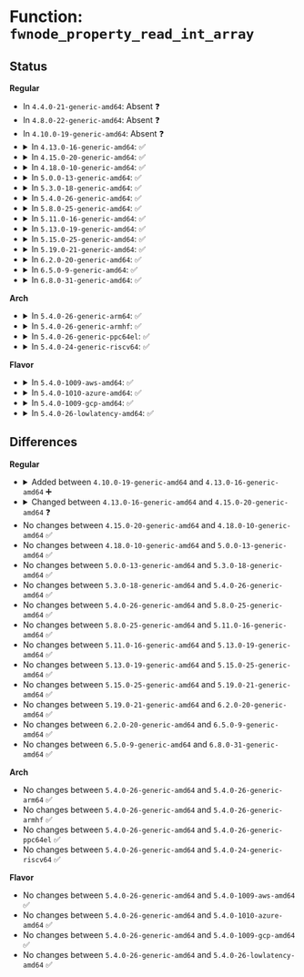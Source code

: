 # Function: <code>fwnode_property_read_int_array</code>

## Status
<b>Regular</b>
<ul>
<li>
In <code>4.4.0-21-generic-amd64</code>: Absent ❓
</li>
<li>
In <code>4.8.0-22-generic-amd64</code>: Absent ❓
</li>
<li>
In <code>4.10.0-19-generic-amd64</code>: Absent ❓
</li>
<li>
<details>
<summary>In <code>4.13.0-16-generic-amd64</code>: ✅</summary>

```c
int fwnode_property_read_int_array(struct fwnode_handle * fwnode, const char * propname, unsigned int elem_size, void * val, size_t nval)
```

```json
{
  "name": "fwnode_property_read_int_array",
  "collision_type": "Unique Static",
  "inline_type": "No",
  "funcs": [
    {
      "addr": 18446744071585030464,
      "name": "fwnode_property_read_int_array",
      "external": false,
      "loc": "drivers/base/property.c:434",
      "file": "drivers/base/property.c",
      "inline": "seen, unknown",
      "caller_inline": [],
      "caller_func": [
        "drivers/base/property.c:device_property_read_u64_array",
        "drivers/base/property.c:device_property_read_u32_array",
        "drivers/base/property.c:device_property_read_u16_array"
      ]
    }
  ],
  "symbols": [
    {
      "addr": 18446744071585030464,
      "name": "fwnode_property_read_int_array",
      "section": ".text",
      "bind": "STB_LOCAL",
      "size": 191
    }
  ]
}
```
</details>
</li>
<li>
<details>
<summary>In <code>4.15.0-20-generic-amd64</code>: ✅</summary>

```c
int fwnode_property_read_int_array(const struct fwnode_handle * fwnode, const char * propname, unsigned int elem_size, void * val, size_t nval)
```

```json
{
  "name": "fwnode_property_read_int_array",
  "collision_type": "Unique Static",
  "inline_type": "No",
  "funcs": [
    {
      "addr": 18446744071585453216,
      "name": "fwnode_property_read_int_array",
      "external": false,
      "loc": "drivers/base/property.c:443",
      "file": "drivers/base/property.c",
      "inline": "seen, unknown",
      "caller_inline": [],
      "caller_func": [
        "drivers/base/property.c:device_property_read_u64_array",
        "drivers/base/property.c:device_property_read_u32_array",
        "drivers/base/property.c:device_property_read_u16_array"
      ]
    }
  ],
  "symbols": [
    {
      "addr": 18446744071585453216,
      "name": "fwnode_property_read_int_array",
      "section": ".text",
      "bind": "STB_LOCAL",
      "size": 196
    }
  ]
}
```
</details>
</li>
<li>
<details>
<summary>In <code>4.18.0-10-generic-amd64</code>: ✅</summary>

```c
int fwnode_property_read_int_array(const struct fwnode_handle * fwnode, const char * propname, unsigned int elem_size, void * val, size_t nval)
```

```json
{
  "name": "fwnode_property_read_int_array",
  "collision_type": "Unique Static",
  "inline_type": "No",
  "funcs": [
    {
      "addr": 18446744071585695488,
      "name": "fwnode_property_read_int_array",
      "external": false,
      "loc": "drivers/base/property.c:504",
      "file": "drivers/base/property.c",
      "inline": "seen, unknown",
      "caller_inline": [],
      "caller_func": [
        "drivers/base/property.c:fwnode_get_mac_addr",
        "drivers/base/property.c:device_property_read_u64_array",
        "drivers/base/property.c:device_property_read_u32_array",
        "drivers/base/property.c:device_property_read_u16_array",
        "drivers/base/property.c:device_property_read_u8_array"
      ]
    }
  ],
  "symbols": [
    {
      "addr": 18446744071585695488,
      "name": "fwnode_property_read_int_array",
      "section": ".text",
      "bind": "STB_LOCAL",
      "size": 196
    }
  ]
}
```
</details>
</li>
<li>
<details>
<summary>In <code>5.0.0-13-generic-amd64</code>: ✅</summary>

```c
int fwnode_property_read_int_array(const struct fwnode_handle * fwnode, const char * propname, unsigned int elem_size, void * val, size_t nval)
```

```json
{
  "name": "fwnode_property_read_int_array",
  "collision_type": "Unique Static",
  "inline_type": "No",
  "funcs": [
    {
      "addr": 18446744071585825776,
      "name": "fwnode_property_read_int_array",
      "external": false,
      "loc": "drivers/base/property.c:229",
      "file": "drivers/base/property.c",
      "inline": "seen, unknown",
      "caller_inline": [],
      "caller_func": [
        "drivers/base/property.c:fwnode_get_mac_addr",
        "drivers/base/property.c:device_property_read_u64_array",
        "drivers/base/property.c:device_property_read_u32_array",
        "drivers/base/property.c:device_property_read_u16_array",
        "drivers/base/property.c:device_property_read_u8_array"
      ]
    }
  ],
  "symbols": [
    {
      "addr": 18446744071585825776,
      "name": "fwnode_property_read_int_array",
      "section": ".text",
      "bind": "STB_LOCAL",
      "size": 196
    }
  ]
}
```
</details>
</li>
<li>
<details>
<summary>In <code>5.3.0-18-generic-amd64</code>: ✅</summary>

```c
int fwnode_property_read_int_array(const struct fwnode_handle * fwnode, const char * propname, unsigned int elem_size, void * val, size_t nval)
```

```json
{
  "name": "fwnode_property_read_int_array",
  "collision_type": "Unique Static",
  "inline_type": "No",
  "funcs": [
    {
      "addr": 18446744071586061296,
      "name": "fwnode_property_read_int_array",
      "external": false,
      "loc": "drivers/base/property.c:229",
      "file": "drivers/base/property.c",
      "inline": "seen, unknown",
      "caller_inline": [],
      "caller_func": [
        "drivers/base/property.c:fwnode_get_mac_addr",
        "drivers/base/property.c:device_property_read_u64_array",
        "drivers/base/property.c:device_property_read_u32_array",
        "drivers/base/property.c:device_property_read_u16_array",
        "drivers/base/property.c:device_property_read_u8_array"
      ]
    }
  ],
  "symbols": [
    {
      "addr": 18446744071586061296,
      "name": "fwnode_property_read_int_array",
      "section": ".text",
      "bind": "STB_LOCAL",
      "size": 186
    }
  ]
}
```
</details>
</li>
<li>
<details>
<summary>In <code>5.4.0-26-generic-amd64</code>: ✅</summary>

```c
int fwnode_property_read_int_array(const struct fwnode_handle * fwnode, const char * propname, unsigned int elem_size, void * val, size_t nval)
```

```json
{
  "name": "fwnode_property_read_int_array",
  "collision_type": "Unique Static",
  "inline_type": "No",
  "funcs": [
    {
      "addr": 18446744071586209184,
      "name": "fwnode_property_read_int_array",
      "external": false,
      "loc": "drivers/base/property.c:229",
      "file": "drivers/base/property.c",
      "inline": "seen, unknown",
      "caller_inline": [],
      "caller_func": [
        "drivers/base/property.c:fwnode_get_mac_addr",
        "drivers/base/property.c:device_property_read_u64_array",
        "drivers/base/property.c:device_property_read_u32_array",
        "drivers/base/property.c:device_property_read_u16_array",
        "drivers/base/property.c:device_property_read_u8_array"
      ]
    }
  ],
  "symbols": [
    {
      "addr": 18446744071586209184,
      "name": "fwnode_property_read_int_array",
      "section": ".text",
      "bind": "STB_LOCAL",
      "size": 186
    }
  ]
}
```
</details>
</li>
<li>
<details>
<summary>In <code>5.8.0-25-generic-amd64</code>: ✅</summary>

```c
int fwnode_property_read_int_array(const struct fwnode_handle * fwnode, const char * propname, unsigned int elem_size, void * val, size_t nval)
```

```json
{
  "name": "fwnode_property_read_int_array",
  "collision_type": "Unique Static",
  "inline_type": "No",
  "funcs": [
    {
      "addr": 18446744071586972768,
      "name": "fwnode_property_read_int_array",
      "external": false,
      "loc": "drivers/base/property.c:229",
      "file": "drivers/base/property.c",
      "inline": "seen, unknown",
      "caller_inline": [],
      "caller_func": [
        "drivers/base/property.c:device_get_mac_address",
        "drivers/base/property.c:device_get_mac_address",
        "drivers/base/property.c:device_get_mac_address",
        "drivers/base/property.c:device_property_read_u64_array",
        "drivers/base/property.c:device_property_read_u32_array",
        "drivers/base/property.c:device_property_read_u16_array",
        "drivers/base/property.c:device_property_read_u8_array"
      ]
    }
  ],
  "symbols": [
    {
      "addr": 18446744071586972768,
      "name": "fwnode_property_read_int_array",
      "section": ".text",
      "bind": "STB_LOCAL",
      "size": 186
    }
  ]
}
```
</details>
</li>
<li>
<details>
<summary>In <code>5.11.0-16-generic-amd64</code>: ✅</summary>

```c
int fwnode_property_read_int_array(const struct fwnode_handle * fwnode, const char * propname, unsigned int elem_size, void * val, size_t nval)
```

```json
{
  "name": "fwnode_property_read_int_array",
  "collision_type": "Unique Static",
  "inline_type": "No",
  "funcs": [
    {
      "addr": 18446744071587058464,
      "name": "fwnode_property_read_int_array",
      "external": false,
      "loc": "drivers/base/property.c:229",
      "file": "drivers/base/property.c",
      "inline": "seen, unknown",
      "caller_inline": [],
      "caller_func": [
        "drivers/base/property.c:device_get_mac_address",
        "drivers/base/property.c:device_get_mac_address",
        "drivers/base/property.c:device_get_mac_address",
        "drivers/base/property.c:device_property_read_u64_array",
        "drivers/base/property.c:device_property_read_u32_array",
        "drivers/base/property.c:device_property_read_u16_array",
        "drivers/base/property.c:device_property_read_u8_array"
      ]
    }
  ],
  "symbols": [
    {
      "addr": 18446744071587058464,
      "name": "fwnode_property_read_int_array",
      "section": ".text",
      "bind": "STB_LOCAL",
      "size": 186
    }
  ]
}
```
</details>
</li>
<li>
<details>
<summary>In <code>5.13.0-19-generic-amd64</code>: ✅</summary>

```c
int fwnode_property_read_int_array(const struct fwnode_handle * fwnode, const char * propname, unsigned int elem_size, void * val, size_t nval)
```

```json
{
  "name": "fwnode_property_read_int_array",
  "collision_type": "Unique Static",
  "inline_type": "No",
  "funcs": [
    {
      "addr": 18446744071586942304,
      "name": "fwnode_property_read_int_array",
      "external": false,
      "loc": "drivers/base/property.c:229",
      "file": "drivers/base/property.c",
      "inline": "seen, unknown",
      "caller_inline": [],
      "caller_func": [
        "drivers/base/property.c:device_get_mac_address",
        "drivers/base/property.c:device_get_mac_address",
        "drivers/base/property.c:device_get_mac_address",
        "drivers/base/property.c:device_property_read_u64_array",
        "drivers/base/property.c:device_property_read_u32_array",
        "drivers/base/property.c:device_property_read_u16_array",
        "drivers/base/property.c:device_property_read_u8_array"
      ]
    }
  ],
  "symbols": [
    {
      "addr": 18446744071586942304,
      "name": "fwnode_property_read_int_array",
      "section": ".text",
      "bind": "STB_LOCAL",
      "size": 186
    }
  ]
}
```
</details>
</li>
<li>
<details>
<summary>In <code>5.15.0-25-generic-amd64</code>: ✅</summary>

```c
int fwnode_property_read_int_array(const struct fwnode_handle * fwnode, const char * propname, unsigned int elem_size, void * val, size_t nval)
```

```json
{
  "name": "fwnode_property_read_int_array",
  "collision_type": "Unique Static",
  "inline_type": "No",
  "funcs": [
    {
      "addr": 18446744071587506624,
      "name": "fwnode_property_read_int_array",
      "external": false,
      "loc": "drivers/base/property.c:229",
      "file": "drivers/base/property.c",
      "inline": "seen, unknown",
      "caller_inline": [],
      "caller_func": [
        "drivers/base/property.c:device_get_mac_address",
        "drivers/base/property.c:device_get_mac_address",
        "drivers/base/property.c:device_get_mac_address",
        "drivers/base/property.c:device_property_read_u64_array",
        "drivers/base/property.c:device_property_read_u32_array",
        "drivers/base/property.c:device_property_read_u16_array",
        "drivers/base/property.c:device_property_read_u8_array"
      ]
    }
  ],
  "symbols": [
    {
      "addr": 18446744071587506624,
      "name": "fwnode_property_read_int_array",
      "section": ".text",
      "bind": "STB_LOCAL",
      "size": 186
    }
  ]
}
```
</details>
</li>
<li>
<details>
<summary>In <code>5.19.0-21-generic-amd64</code>: ✅</summary>

```c
int fwnode_property_read_int_array(const struct fwnode_handle * fwnode, const char * propname, unsigned int elem_size, void * val, size_t nval)
```

```json
{
  "name": "fwnode_property_read_int_array",
  "collision_type": "Unique Static",
  "inline_type": "No",
  "funcs": [
    {
      "addr": 18446744071588831680,
      "name": "fwnode_property_read_int_array",
      "external": false,
      "loc": "drivers/base/property.c:245",
      "file": "drivers/base/property.c",
      "inline": "seen, unknown",
      "caller_inline": [],
      "caller_func": [
        "drivers/base/property.c:device_property_read_u64_array",
        "drivers/base/property.c:device_property_read_u32_array",
        "drivers/base/property.c:device_property_read_u16_array",
        "drivers/base/property.c:device_property_read_u8_array"
      ]
    }
  ],
  "symbols": [
    {
      "addr": 18446744071588831680,
      "name": "fwnode_property_read_int_array",
      "section": ".text",
      "bind": "STB_LOCAL",
      "size": 244
    }
  ]
}
```
</details>
</li>
<li>
<details>
<summary>In <code>6.2.0-20-generic-amd64</code>: ✅</summary>

```c
int fwnode_property_read_int_array(const struct fwnode_handle * fwnode, const char * propname, unsigned int elem_size, void * val, size_t nval)
```

```json
{
  "name": "fwnode_property_read_int_array",
  "collision_type": "Unique Static",
  "inline_type": "No",
  "funcs": [
    {
      "addr": 18446744071590332304,
      "name": "fwnode_property_read_int_array",
      "external": false,
      "loc": "drivers/base/property.c:252",
      "file": "drivers/base/property.c",
      "inline": "seen, unknown",
      "caller_inline": [],
      "caller_func": [
        "drivers/base/property.c:device_property_read_u64_array",
        "drivers/base/property.c:device_property_read_u32_array",
        "drivers/base/property.c:device_property_read_u16_array",
        "drivers/base/property.c:device_property_read_u8_array"
      ]
    }
  ],
  "symbols": [
    {
      "addr": 18446744071590332304,
      "name": "fwnode_property_read_int_array",
      "section": ".text",
      "bind": "STB_LOCAL",
      "size": 244
    }
  ]
}
```
</details>
</li>
<li>
<details>
<summary>In <code>6.5.0-9-generic-amd64</code>: ✅</summary>

```c
int fwnode_property_read_int_array(const struct fwnode_handle * fwnode, const char * propname, unsigned int elem_size, void * val, size_t nval)
```

```json
{
  "name": "fwnode_property_read_int_array",
  "collision_type": "Unique Static",
  "inline_type": "No",
  "funcs": [
    {
      "addr": 18446744071590652320,
      "name": "fwnode_property_read_int_array",
      "external": false,
      "loc": "drivers/base/property.c:256",
      "file": "drivers/base/property.c",
      "inline": "seen, unknown",
      "caller_inline": [],
      "caller_func": [
        "drivers/base/property.c:device_property_read_u64_array",
        "drivers/base/property.c:device_property_read_u32_array",
        "drivers/base/property.c:device_property_read_u16_array",
        "drivers/base/property.c:device_property_read_u8_array"
      ]
    }
  ],
  "symbols": [
    {
      "addr": 18446744071590652320,
      "name": "fwnode_property_read_int_array",
      "section": ".text",
      "bind": "STB_LOCAL",
      "size": 244
    }
  ]
}
```
</details>
</li>
<li>
<details>
<summary>In <code>6.8.0-31-generic-amd64</code>: ✅</summary>

```c
int fwnode_property_read_int_array(const struct fwnode_handle * fwnode, const char * propname, unsigned int elem_size, void * val, size_t nval)
```

```json
{
  "name": "fwnode_property_read_int_array",
  "collision_type": "Unique Static",
  "inline_type": "No",
  "funcs": [
    {
      "addr": 18446744071591012464,
      "name": "fwnode_property_read_int_array",
      "external": false,
      "loc": "drivers/base/property.c:256",
      "file": "drivers/base/property.c",
      "inline": "seen, unknown",
      "caller_inline": [],
      "caller_func": [
        "drivers/base/property.c:device_property_read_u64_array",
        "drivers/base/property.c:device_property_read_u32_array",
        "drivers/base/property.c:device_property_read_u16_array",
        "drivers/base/property.c:device_property_read_u8_array"
      ]
    }
  ],
  "symbols": [
    {
      "addr": 18446744071591012464,
      "name": "fwnode_property_read_int_array",
      "section": ".text",
      "bind": "STB_LOCAL",
      "size": 244
    }
  ]
}
```
</details>
</li>
</ul>
<b>Arch</b>
<ul>
<li>
<details>
<summary>In <code>5.4.0-26-generic-arm64</code>: ✅</summary>

```c
int fwnode_property_read_int_array(const struct fwnode_handle * fwnode, const char * propname, unsigned int elem_size, void * val, size_t nval)
```

```json
{
  "name": "fwnode_property_read_int_array",
  "collision_type": "Unique Static",
  "inline_type": "No",
  "funcs": [
    {
      "addr": 18446603336499013976,
      "name": "fwnode_property_read_int_array",
      "external": false,
      "loc": "drivers/base/property.c:229",
      "file": "drivers/base/property.c",
      "inline": "seen, unknown",
      "caller_inline": [],
      "caller_func": [
        "drivers/base/property.c:fwnode_get_mac_addr",
        "drivers/base/property.c:device_property_read_u64_array",
        "drivers/base/property.c:device_property_read_u32_array",
        "drivers/base/property.c:device_property_read_u16_array",
        "drivers/base/property.c:device_property_read_u8_array"
      ]
    }
  ],
  "symbols": [
    {
      "addr": 18446603336499013976,
      "name": "fwnode_property_read_int_array",
      "section": ".text",
      "bind": "STB_LOCAL",
      "size": 232
    }
  ]
}
```
</details>
</li>
<li>
<details>
<summary>In <code>5.4.0-26-generic-armhf</code>: ✅</summary>

```c
int fwnode_property_read_int_array(const struct fwnode_handle * fwnode, const char * propname, unsigned int elem_size, void * val, size_t nval)
```

```json
{
  "name": "fwnode_property_read_int_array",
  "collision_type": "Unique Static",
  "inline_type": "No",
  "funcs": [
    {
      "addr": 3231577588,
      "name": "fwnode_property_read_int_array",
      "external": false,
      "loc": "drivers/base/property.c:229",
      "file": "drivers/base/property.c",
      "inline": "seen, unknown",
      "caller_inline": [],
      "caller_func": [
        "drivers/base/property.c:fwnode_get_mac_addr",
        "drivers/base/property.c:device_property_read_u64_array",
        "drivers/base/property.c:device_property_read_u32_array",
        "drivers/base/property.c:device_property_read_u16_array",
        "drivers/base/property.c:device_property_read_u8_array"
      ]
    }
  ],
  "symbols": [
    {
      "addr": 3231577588,
      "name": "fwnode_property_read_int_array",
      "section": ".text",
      "bind": "STB_LOCAL",
      "size": 200
    }
  ]
}
```
</details>
</li>
<li>
<details>
<summary>In <code>5.4.0-26-generic-ppc64el</code>: ✅</summary>

```c
int fwnode_property_read_int_array(const struct fwnode_handle * fwnode, const char * propname, unsigned int elem_size, void * val, size_t nval)
```

```json
{
  "name": "fwnode_property_read_int_array",
  "collision_type": "Unique Static",
  "inline_type": "No",
  "funcs": [
    {
      "addr": 13835058055292176000,
      "name": "fwnode_property_read_int_array",
      "external": false,
      "loc": "drivers/base/property.c:229",
      "file": "drivers/base/property.c",
      "inline": "seen, unknown",
      "caller_inline": [],
      "caller_func": [
        "drivers/base/property.c:device_property_read_u64_array",
        "drivers/base/property.c:device_property_read_u64_array",
        "drivers/base/property.c:device_property_read_u32_array",
        "drivers/base/property.c:device_property_read_u32_array",
        "drivers/base/property.c:device_property_read_u16_array",
        "drivers/base/property.c:device_property_read_u16_array",
        "drivers/base/property.c:device_property_read_u8_array",
        "drivers/base/property.c:device_property_read_u8_array"
      ]
    }
  ],
  "symbols": [
    {
      "addr": 13835058055292176000,
      "name": "fwnode_property_read_int_array",
      "section": ".text",
      "bind": "STB_LOCAL",
      "size": 328
    }
  ]
}
```
</details>
</li>
<li>
<details>
<summary>In <code>5.4.0-24-generic-riscv64</code>: ✅</summary>

```c
int fwnode_property_read_int_array(const struct fwnode_handle * fwnode, const char * propname, unsigned int elem_size, void * val, size_t nval)
```

```json
{
  "name": "fwnode_property_read_int_array",
  "collision_type": "Unique Static",
  "inline_type": "No",
  "funcs": [
    {
      "addr": 18446743936276382890,
      "name": "fwnode_property_read_int_array",
      "external": false,
      "loc": "drivers/base/property.c:229",
      "file": "drivers/base/property.c",
      "inline": "seen, unknown",
      "caller_inline": [],
      "caller_func": [
        "drivers/base/property.c:device_property_read_u64_array",
        "drivers/base/property.c:device_property_read_u32_array",
        "drivers/base/property.c:device_property_read_u16_array",
        "drivers/base/property.c:device_property_read_u8_array"
      ]
    }
  ],
  "symbols": [
    {
      "addr": 18446743936276382890,
      "name": "fwnode_property_read_int_array",
      "section": ".text",
      "bind": "STB_LOCAL",
      "size": 126
    }
  ]
}
```
</details>
</li>
</ul>
<b>Flavor</b>
<ul>
<li>
<details>
<summary>In <code>5.4.0-1009-aws-amd64</code>: ✅</summary>

```c
int fwnode_property_read_int_array(const struct fwnode_handle * fwnode, const char * propname, unsigned int elem_size, void * val, size_t nval)
```

```json
{
  "name": "fwnode_property_read_int_array",
  "collision_type": "Unique Static",
  "inline_type": "No",
  "funcs": [
    {
      "addr": 18446744071585969392,
      "name": "fwnode_property_read_int_array",
      "external": false,
      "loc": "drivers/base/property.c:229",
      "file": "drivers/base/property.c",
      "inline": "seen, unknown",
      "caller_inline": [],
      "caller_func": [
        "drivers/base/property.c:fwnode_get_mac_addr",
        "drivers/base/property.c:device_property_read_u64_array",
        "drivers/base/property.c:device_property_read_u32_array",
        "drivers/base/property.c:device_property_read_u16_array",
        "drivers/base/property.c:device_property_read_u8_array"
      ]
    }
  ],
  "symbols": [
    {
      "addr": 18446744071585969392,
      "name": "fwnode_property_read_int_array",
      "section": ".text",
      "bind": "STB_LOCAL",
      "size": 186
    }
  ]
}
```
</details>
</li>
<li>
<details>
<summary>In <code>5.4.0-1010-azure-amd64</code>: ✅</summary>

```c
int fwnode_property_read_int_array(const struct fwnode_handle * fwnode, const char * propname, unsigned int elem_size, void * val, size_t nval)
```

```json
{
  "name": "fwnode_property_read_int_array",
  "collision_type": "Unique Static",
  "inline_type": "No",
  "funcs": [
    {
      "addr": 18446744071585818656,
      "name": "fwnode_property_read_int_array",
      "external": false,
      "loc": "drivers/base/property.c:229",
      "file": "drivers/base/property.c",
      "inline": "seen, unknown",
      "caller_inline": [],
      "caller_func": [
        "drivers/base/property.c:fwnode_get_mac_addr",
        "drivers/base/property.c:device_property_read_u64_array",
        "drivers/base/property.c:device_property_read_u32_array",
        "drivers/base/property.c:device_property_read_u16_array",
        "drivers/base/property.c:device_property_read_u8_array"
      ]
    }
  ],
  "symbols": [
    {
      "addr": 18446744071585818656,
      "name": "fwnode_property_read_int_array",
      "section": ".text",
      "bind": "STB_LOCAL",
      "size": 186
    }
  ]
}
```
</details>
</li>
<li>
<details>
<summary>In <code>5.4.0-1009-gcp-amd64</code>: ✅</summary>

```c
int fwnode_property_read_int_array(const struct fwnode_handle * fwnode, const char * propname, unsigned int elem_size, void * val, size_t nval)
```

```json
{
  "name": "fwnode_property_read_int_array",
  "collision_type": "Unique Static",
  "inline_type": "No",
  "funcs": [
    {
      "addr": 18446744071586159200,
      "name": "fwnode_property_read_int_array",
      "external": false,
      "loc": "drivers/base/property.c:229",
      "file": "drivers/base/property.c",
      "inline": "seen, unknown",
      "caller_inline": [],
      "caller_func": [
        "drivers/base/property.c:fwnode_get_mac_addr",
        "drivers/base/property.c:device_property_read_u64_array",
        "drivers/base/property.c:device_property_read_u32_array",
        "drivers/base/property.c:device_property_read_u16_array",
        "drivers/base/property.c:device_property_read_u8_array"
      ]
    }
  ],
  "symbols": [
    {
      "addr": 18446744071586159200,
      "name": "fwnode_property_read_int_array",
      "section": ".text",
      "bind": "STB_LOCAL",
      "size": 186
    }
  ]
}
```
</details>
</li>
<li>
<details>
<summary>In <code>5.4.0-26-lowlatency-amd64</code>: ✅</summary>

```c
int fwnode_property_read_int_array(const struct fwnode_handle * fwnode, const char * propname, unsigned int elem_size, void * val, size_t nval)
```

```json
{
  "name": "fwnode_property_read_int_array",
  "collision_type": "Unique Static",
  "inline_type": "No",
  "funcs": [
    {
      "addr": 18446744071586267904,
      "name": "fwnode_property_read_int_array",
      "external": false,
      "loc": "drivers/base/property.c:229",
      "file": "drivers/base/property.c",
      "inline": "seen, unknown",
      "caller_inline": [],
      "caller_func": [
        "drivers/base/property.c:fwnode_get_mac_addr",
        "drivers/base/property.c:device_property_read_u64_array",
        "drivers/base/property.c:device_property_read_u32_array",
        "drivers/base/property.c:device_property_read_u16_array",
        "drivers/base/property.c:device_property_read_u8_array"
      ]
    }
  ],
  "symbols": [
    {
      "addr": 18446744071586267904,
      "name": "fwnode_property_read_int_array",
      "section": ".text",
      "bind": "STB_LOCAL",
      "size": 186
    }
  ]
}
```
</details>
</li>
</ul>

## Differences
<b>Regular</b>
<ul>
<li>
<details>
<summary>Added between <code>4.10.0-19-generic-amd64</code> and <code>4.13.0-16-generic-amd64</code> ➕</summary>

```c
int fwnode_property_read_int_array(struct fwnode_handle * fwnode, const char * propname, unsigned int elem_size, void * val, size_t nval)
```
</details>
</li>
<li>
<details>
<summary>Changed between <code>4.13.0-16-generic-amd64</code> and <code>4.15.0-20-generic-amd64</code> ❓</summary>
<ul>
<li>
<b>Param type changed. </b>
<code>struct fwnode_handle * fwnode</code> ➡️ <code>const struct fwnode_handle * fwnode</code>
</li>
</ul>
</details>
</li>
<li>
No changes between <code>4.15.0-20-generic-amd64</code> and <code>4.18.0-10-generic-amd64</code> ✅
</li>
<li>
No changes between <code>4.18.0-10-generic-amd64</code> and <code>5.0.0-13-generic-amd64</code> ✅
</li>
<li>
No changes between <code>5.0.0-13-generic-amd64</code> and <code>5.3.0-18-generic-amd64</code> ✅
</li>
<li>
No changes between <code>5.3.0-18-generic-amd64</code> and <code>5.4.0-26-generic-amd64</code> ✅
</li>
<li>
No changes between <code>5.4.0-26-generic-amd64</code> and <code>5.8.0-25-generic-amd64</code> ✅
</li>
<li>
No changes between <code>5.8.0-25-generic-amd64</code> and <code>5.11.0-16-generic-amd64</code> ✅
</li>
<li>
No changes between <code>5.11.0-16-generic-amd64</code> and <code>5.13.0-19-generic-amd64</code> ✅
</li>
<li>
No changes between <code>5.13.0-19-generic-amd64</code> and <code>5.15.0-25-generic-amd64</code> ✅
</li>
<li>
No changes between <code>5.15.0-25-generic-amd64</code> and <code>5.19.0-21-generic-amd64</code> ✅
</li>
<li>
No changes between <code>5.19.0-21-generic-amd64</code> and <code>6.2.0-20-generic-amd64</code> ✅
</li>
<li>
No changes between <code>6.2.0-20-generic-amd64</code> and <code>6.5.0-9-generic-amd64</code> ✅
</li>
<li>
No changes between <code>6.5.0-9-generic-amd64</code> and <code>6.8.0-31-generic-amd64</code> ✅
</li>
</ul>
<b>Arch</b>
<ul>
<li>
No changes between <code>5.4.0-26-generic-amd64</code> and <code>5.4.0-26-generic-arm64</code> ✅
</li>
<li>
No changes between <code>5.4.0-26-generic-amd64</code> and <code>5.4.0-26-generic-armhf</code> ✅
</li>
<li>
No changes between <code>5.4.0-26-generic-amd64</code> and <code>5.4.0-26-generic-ppc64el</code> ✅
</li>
<li>
No changes between <code>5.4.0-26-generic-amd64</code> and <code>5.4.0-24-generic-riscv64</code> ✅
</li>
</ul>
<b>Flavor</b>
<ul>
<li>
No changes between <code>5.4.0-26-generic-amd64</code> and <code>5.4.0-1009-aws-amd64</code> ✅
</li>
<li>
No changes between <code>5.4.0-26-generic-amd64</code> and <code>5.4.0-1010-azure-amd64</code> ✅
</li>
<li>
No changes between <code>5.4.0-26-generic-amd64</code> and <code>5.4.0-1009-gcp-amd64</code> ✅
</li>
<li>
No changes between <code>5.4.0-26-generic-amd64</code> and <code>5.4.0-26-lowlatency-amd64</code> ✅
</li>
</ul>
